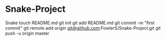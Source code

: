 Snake-Project
=============

Snake 
touch README.md
git init
git add README.md
git commit -m "first commit"
git remote add origin git@github.com:FowlerS/Snake-Project.git
git push -u origin master
